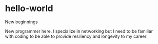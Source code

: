 # hello-world
New beginnings

New programmer here. I specialize in networking but I need to be familiar with coding to be able to provide resiliency and longevity to my career 
